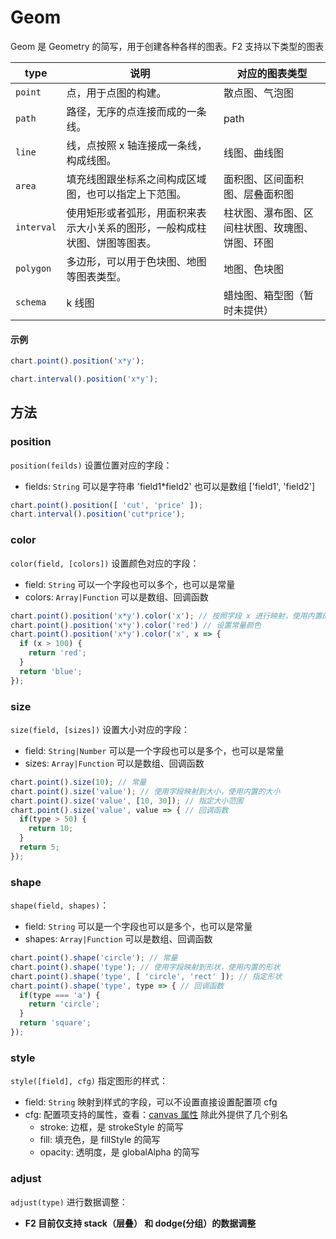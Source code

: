 <!--
index: 3
title: Geom

-->

# Geom

Geom 是 Geometry 的简写，用于创建各种各样的图表。F2 支持以下类型的图表

type | 说明| 对应的图表类型 
--- | --- | ---
`point` | 点，用于点图的构建。 | 散点图、气泡图
`path` | 路径，无序的点连接而成的一条线。| path
`line` | 线，点按照 x 轴连接成一条线，构成线图。 | 线图、曲线图
`area` | 填充线图跟坐标系之间构成区域图，也可以指定上下范围。| 面积图、区间面积图、层叠面积图
`interval` | 使用矩形或者弧形，用面积来表示大小关系的图形，一般构成柱状图、饼图等图表。| 柱状图、瀑布图、区间柱状图、玫瑰图、饼图、环图
`polygon` | 多边形，可以用于色块图、地图等图表类型。| 地图、色块图
`schema` | k 线图 | 蜡烛图、箱型图（暂时未提供）

#### 示例

```js
chart.point().position('x*y');

chart.interval().position('x*y');
```

## 方法

### position

`position(feilds)` 设置位置对应的字段：
  + fields: `String` 可以是字符串 'field1*field2' 也可以是数组 ['field1', 'field2']
  
  ```js
  chart.point().position([ 'cut', 'price' ]);
  chart.interval().position('cut*price');
  ```

### color

`color(field, [colors])` 设置颜色对应的字段：
  + field: `String` 可以一个字段也可以多个，也可以是常量
  + colors: `Array|Function` 可以是数组、回调函数
  
  ```js
  chart.point().position('x*y').color('x'); // 按照字段 x 进行映射，使用内置的颜色
  chart.point().position('x*y').color('red') // 设置常量颜色
  chart.point().position('x*y').color('x', x => {
    if (x > 100) {
      return 'red';
    }
    return 'blue';
  });
  ```

### size

`size(field, [sizes])` 设置大小对应的字段：
  + field: `String|Number` 可以是一个字段也可以是多个，也可以是常量
  + sizes: `Array|Function` 可以是数组、回调函数

  ```js
  chart.point().size(10); // 常量
  chart.point().size('value'); // 使用字段映射到大小，使用内置的大小
  chart.point().size('value', [10, 30]); // 指定大小范围
  chart.point().size('value', value => { // 回调函数
    if(type > 50) {
      return 10;
    } 
    return 5;
  });
  ```

### shape

`shape(field, shapes)`：
   + field: `String` 可以是一个字段也可以是多个，也可以是常量
   + shapes: `Array|Function` 可以是数组、回调函数
   
  ```js
  chart.point().shape('circle'); // 常量
  chart.point().shape('type'); // 使用字段映射到形状，使用内置的形状
  chart.point().shape('type', [ 'circle', 'rect' ]); // 指定形状
  chart.point().shape('type', type => { // 回调函数
    if(type === 'a') {
      return 'circle';
    }
    return 'square';
  });
  ```

### style

`style([field], cfg)` 指定图形的样式：
  + field: `String` 映射到样式的字段，可以不设置直接设置配置项 cfg
  + cfg: 配置项支持的属性，查看：[canvas 属性](http://www.w3school.com.cn/tags/html_ref_canvas.asp) 除此外提供了几个别名
    - stroke: 边框，是 strokeStyle 的简写
    - fill: 填充色，是 fillStyle 的简写
    - opacity: 透明度，是 globalAlpha 的简写

### adjust

`adjust(type)` 进行数据调整：
  + **F2 目前仅支持 stack（层叠） 和 dodge(分组）的数据调整**
